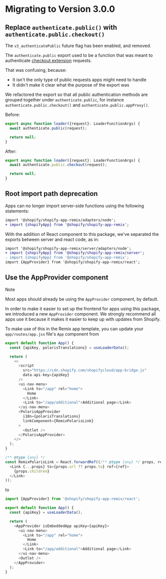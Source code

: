# Migrating to Version 3.0.0

## Replace `authenticate.public()` with `authenticate.public.checkout()`

The `v3_authenticatePublic` future flag has been enabled, and removed.

The `authenticate.public` export used to be a function that was meant to authenticate [checkout extension](https://shopify.dev/docs/api/checkout-extensions) requests.

That was confusing, because:

- It isn't the only type of public requests apps might need to handle
- It didn't make it clear what the purpose of the export was

We refactored the export so that all public authentication methods are grouped together under `authenticate.public`, for instance `authenticate.public.checkout()` and `authenticate.public.appProxy()`.

Before:

```ts
export async function loader({request}: LoaderFunctionArgs) {
  await authenticate.public(request);

  return null;
}
```

After:

```ts
export async function loader({request}: LoaderFunctionArgs) {
  await authenticate.public.checkout(request);

  return null;
}
```

## Root import path deprecation

Apps can no longer import server-side functions using the following statements:

```diff
import '@shopify/shopify-app-remix/adapters/node';
+ import {shopifyApp} from '@shopify/shopify-app-remix';
```

With the addition of React component to this package, we've separated the exports between server and react code, as in:

```diff
import '@shopify/shopify-app-remix/server/adapters/node';
+ import {shopifyApp} from '@shopify/shopify-app-remix/server';
- import {shopifyApp} from '@shopify/shopify-app-remix';
import {AppProvider} from '@shopify/shopify-app-remix/react';
```

## Use the AppProvider component

> [!NOTE]
> Most apps should already be using the `AppProvider` component, by default.

In order to make it easier to set up the frontend for apps using this package, we introduced a new `AppProvider` component.
We strongly recommend all apps use it because it makes it easier to keep up with updates from Shopify.

To make use of this in the Remix app template, you can update your `app/routes/app.jsx` file's `App` component from

```ts
export default function App() {
  const {apiKey, polarisTranslations} = useLoaderData();

  return (
    <>
      <script
        src="https://cdn.shopify.com/shopifycloud/app-bridge.js"
        data-api-key={apiKey}
      />
      <ui-nav-menu>
        <Link to="/app" rel="home">
          Home
        </Link>
        <Link to="/app/additional">Additional page</Link>
      </ui-nav-menu>
      <PolarisAppProvider
        i18n={polarisTranslations}
        linkComponent={RemixPolarisLink}
      >
        <Outlet />
      </PolarisAppProvider>
    </>
  );
}

/** @type {any} */
const RemixPolarisLink = React.forwardRef((/** @type {any} */ props, ref) => (
  <Link {...props} to={props.url ?? props.to} ref={ref}>
    {props.children}
  </Link>
));
```

to

```ts
import {AppProvider} from '@shopify/shopify-app-remix/react';

export default function App() {
  const {apiKey} = useLoaderData();

  return (
    <AppProvider isEmbeddedApp apiKey={apiKey}>
      <ui-nav-menu>
        <Link to="/app" rel="home">
          Home
        </Link>
        <Link to="/app/additional">Additional page</Link>
      </ui-nav-menu>
      <Outlet />
    </AppProvider>
  );
}
```
